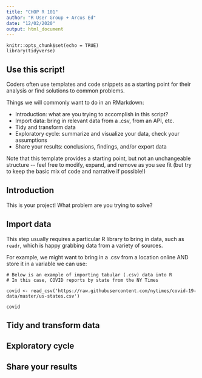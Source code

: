 ```yaml
---
title: "CHOP R 101"
author: "R User Group + Arcus Ed"
date: "12/02/2020"
output: html_document
---
```


```{r setup, include=FALSE}
knitr::opts_chunk$set(echo = TRUE)
library(tidyverse)
```

## Use this script!

Coders often use templates and code snippets as a starting point for their analysis or find solutions to common problems.

Things we will commonly want to do in an RMarkdown:

* Introduction: what are you trying to accomplish in this script?  
* Import data: bring in relevant data from a .csv, from an API, etc.
* Tidy and transform data
* Exploratory cycle: summarize and visualize your data, check your assumptions
* Share your results: conclusions, findings, and/or export data

Note that this template provides a starting point, but not an unchangeable structure -- feel free to modify, expand, and remove as you see fit (but try to keep the basic mix of code and narrative if possible!)

## Introduction

This is your project! What problem are you trying to solve?

## Import data

This step usually requires a particular R library to bring in data, such as `readr`, which is happy grabbing data from a variety of sources.

For example, we might want to bring in a .csv from a location online AND store it in a variable we can use:


```{r message=FALSE}
# Below is an example of importing tabular (.csv) data into R
# In this case, COVID reports by state from the NY Times

covid <- read_csv('https://raw.githubusercontent.com/nytimes/covid-19-data/master/us-states.csv')

covid
```

## Tidy and transform data

## Exploratory cycle

## Share your results
